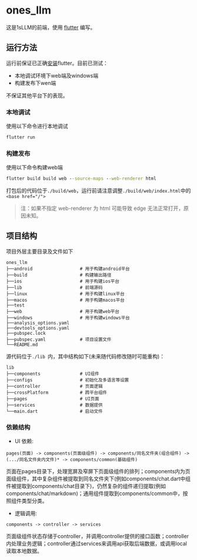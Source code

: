 # ones_llm

这是1sLLM的前端，使用 [flutter](https://docs.flutter.cn/) 编写。

## 运行方法

运行前保证已正确[安装](https://docs.flutter.cn/get-started/install)flutter。目前已测试：

- 本地调试环境下web端及windows端
- 构建发布下wen端

不保证其他平台下的表现。

### 本地调试
使用以下命令进行本地调试
``` cmd
flutter run
```
### 构建发布
使用以下命令构建web端
```cmd
flutter build build web --source-maps --web-renderer html
```
打包后的代码位于`./build/web`，运行前请注意调整`./build/web/index.html`中的`<base href="/">`
> 注：如果不指定 web-renderer 为 html 可能导致 edge 无法正常打开，原因未知。

## 项目结构

项目外层主要目录及文件如下
```
ones_llm
├──android                  # 用于构建android平台
├──build                    # 构建输出路径
├──ios                      # 用于构建ios平台
├──lib                      # 前端源码
├──linux                    # 用于构建linux平台
├──macos                    # 用于构建macos平台
├──test         
├──web                      # 用于构建web平台
├──windows                  # 用于构建windows平台
├──analysis_options.yaml
├──devtools_options.yaml
├──pubspec.lock
├──pubspec.yaml             # 项目设置文件
└──README.md
```

源代码位于`./lib `内，其中结构如下(未来随代码修改随时可能重构)：
```
lib
├──components               # UI组件
├──configs                  # 初始化及多语言等设置
├──controller               # 页面逻辑
├──crossPlatform            # 跨平台组件
├──pages                    # UI页面
├──services                 # 数据提供
└──main.dart                # 启动文件
```
### 依赖结构
- UI 依赖: 

```
pages(页面) -> components(页面级组件) -> components/同名文件夹(组合组件) -> (.../同名文件夹内文件)* -> components/common(基础组件)
```
页面在pages目录下，处理宽屏及窄屏下页面级组件的排列；components内为页面级组件，其中复杂组件被提取到同名文件夹下(例如components/chat.dart中组件被提取到components/chat目录下)，仍然复杂的组件递归提取(例如components/chat/markdown)；通用组件提取到components/common中，按照组件类型分类。

- 逻辑调用:

```
components -> controller -> services
```
页面级组件状态存储于controller，并调用controller提供的接口函数；controller内处理业务逻辑；controller通过services来调用api获取后端数据，或调用local读取本地数据。

